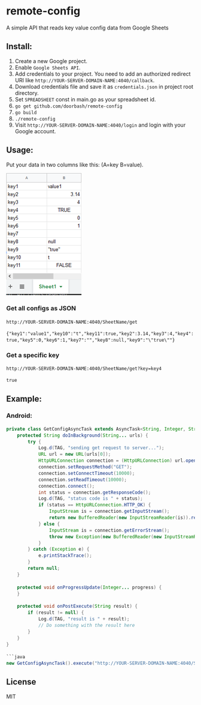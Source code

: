 # remote-config
A simple API that reads key value config data from Google Sheets

## Install:

1. Create a new Google project. 
2. Enable `Google Sheets API`.
3. Add credentials to your project.
    You need to add an authorized redirect URI like `http://YOUR-SERVER-DOMAIN-NAME:4040/callback`.
4. Download credentials file and save it as `credentials.json` in project root directory.
5. Set `SPREADSHEET` const in main.go as your spreadsheet id.
6. `go get github.com/doorbash/remote-config`
7. `go build`
8. `./remote-config`
9. Visit `http://YOUR-SERVER-DOMAIN-NAME:4040/login` and login with your Google account.

## Usage:

Put your data in two columns like this: (A=key B=value).

<img src="https://github.com/doorbash/remote-config/blob/master/screenshot.png?raw=true" />

### Get all configs as JSON

`http://YOUR-SERVER-DOMAIN-NAME:4040/SheetName/get`


`{"key1":"value1","key10":"t","key11":true,"key2":3.14,"key3":4,"key4":true,"key5":0,"key6":1,"key7":"","key8":null,"key9":"\"true\""}`

### Get a specific key

`http://YOUR-SERVER-DOMAIN-NAME:4040/SheetName/get?key=key4`
    
`true`

## Example:

### Android:

```java
private class GetConfigAsyncTask extends AsyncTask<String, Integer, String> {
    protected String doInBackground(String... urls) {
        try {
            Log.d(TAG, "sending get request to server...");
            URL url = new URL(urls[0]);
            HttpURLConnection connection = (HttpURLConnection) url.openConnection();
            connection.setRequestMethod("GET");
            connection.setConnectTimeout(10000);
            connection.setReadTimeout(10000);
            connection.connect();
            int status = connection.getResponseCode();
            Log.d(TAG, "status code is " + status);
            if (status == HttpURLConnection.HTTP_OK) {
                InputStream is = connection.getInputStream();
                return new BufferedReader(new InputStreamReader(is)).readLine();
            } else {
                InputStream is = connection.getErrorStream();
                throw new Exception(new BufferedReader(new InputStreamReader(is)).readLine());
            }
        } catch (Exception e) {
            e.printStackTrace();
        }
        return null;
    }

    protected void onProgressUpdate(Integer... progress) {
    }

    protected void onPostExecute(String result) {
        if (result != null) {
            Log.d(TAG, "result is " + result);
            // Do something with the result here
        }
    }
}

```java
new GetConfigAsyncTask().execute("http://YOUR-SERVER-DOMAIN-NAME:4040/SheetName/get");
```

## License

MIT